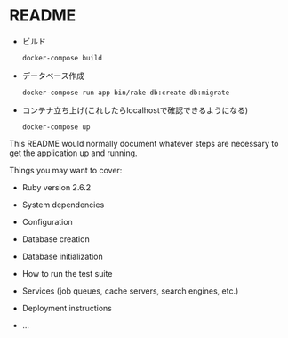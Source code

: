 # README

- ビルド  
  ```
  docker-compose build
  ```
- データベース作成
  ```
  docker-compose run app bin/rake db:create db:migrate
  ```
- コンテナ立ち上げ(これしたらlocalhostで確認できるようになる)
  ```
  docker-compose up
  ```

This README would normally document whatever steps are necessary to get the
application up and running.

Things you may want to cover:

* Ruby version
2.6.2

* System dependencies

* Configuration

* Database creation

* Database initialization

* How to run the test suite

* Services (job queues, cache servers, search engines, etc.)

* Deployment instructions

* ...

